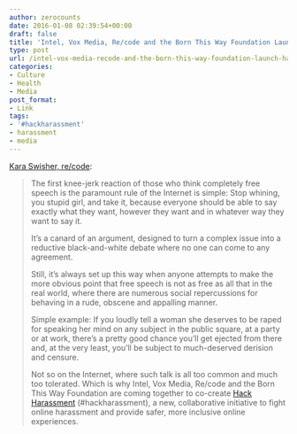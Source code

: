 ```yaml
---
author: zerocounts
date: 2016-01-08 02:39:54+00:00
draft: false
title: 'Intel, Vox Media, Re/code and the Born This Way Foundation Launch #HackHarassment'
type: post
url: /intel-vox-media-recode-and-the-born-this-way-foundation-launch-hackharassment/
categories:
- Culture
- Health
- Media
post_format:
- Link
tags:
- '#hackharassment'
- harassment
- media
---
```


[Kara Swisher, re/code](http://recode.net/2016/01/07/lets-end-the-false-war-between-free-speech-and-hate-speech/):


<blockquote>The first knee-jerk reaction of those who think completely free speech is the paramount rule of the Internet is simple: Stop whining, you stupid girl, and take it, because everyone should be able to say exactly what they want, however they want and in whatever way they want to say it.

It’s a canard of an argument, designed to turn a complex issue into a reductive black-and-white debate where no one can come to any agreement.

Still, it’s always set up this way when anyone attempts to make the more obvious point that free speech is not as free as all that in the real world, where there are numerous social repercussions for behaving in a rude, obscene and appalling manner.

Simple example: If you loudly tell a woman she deserves to be raped for speaking her mind on any subject in the public square, at a party or at work, there’s a pretty good chance you’ll get ejected from there and, at the very least, you’ll be subject to much-deserved derision and censure.

Not so on the Internet, where such talk is all too common and much too tolerated. Which is why Intel, Vox Media, Re/code and the Born This Way Foundation are coming together to co-create [Hack Harassment](http://www.hackharassment.com) (#hackharassment), a new, collaborative initiative to fight online harassment and provide safer, more inclusive online experiences.</blockquote>
